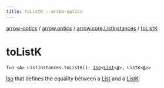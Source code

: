 ```yaml
---
title: toListK - arrow-optics
---
```


[arrow-optics](../../index.html) / [arrow.optics](../index.html) / [arrow.core.ListInstances](index.html) / [toListK](./to-list-k.html)

# toListK

`fun <A> ListInstances.toListK(): `[`Iso`](../-iso.html)`<`[`List`](https://kotlinlang.org/api/latest/jvm/stdlib/kotlin.collections/-list/index.html)`<`[`A`](to-list-k.html#A)`>, ListK<`[`A`](to-list-k.html#A)`>>`

[Iso](../-iso.html) that defines the equality between a [List](https://kotlinlang.org/api/latest/jvm/stdlib/kotlin.collections/-list/index.html) and a [ListK](#)


